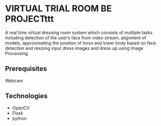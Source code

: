 # VIRTUAL TRIAL ROOM  BE PROJECTttt

A real time virtual dressing room system which consists of multiple tasks including detection of the user’s face from video stream, alignment of models, approximating the position of torso and lower body based on face detection and resizing input dress images and dress up using Image Processing. 

## Prerequisites
Webcam

## Technologies
* OpenCV 
* Flask
* python


